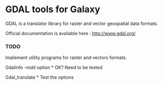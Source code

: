 # GDAL tools for Galaxy
GDAL is a translator library for raster and vector geospatial data formats.

Official documentation is available here : http://www.gdal.org/

### TODO
Implement utility programs for raster and vectors formats.

Gdalinfo -mdd option
    * OK? Need to be tested
	
Gdal_translate
    * Test the options
